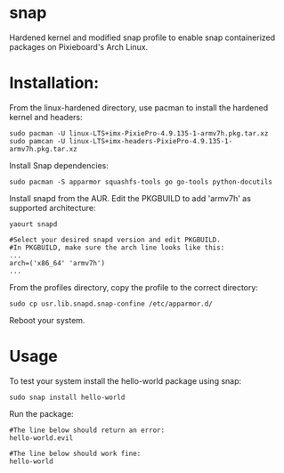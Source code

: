 # snap
Hardened kernel and modified snap profile to enable snap containerized packages on Pixieboard's Arch Linux.

# Installation:

From the linux-hardened directory, use pacman to install the hardened kernel and headers:
```
sudo pacman -U linux-LTS+imx-PixiePro-4.9.135-1-armv7h.pkg.tar.xz
sudo pamcan -U linux-LTS+imx-headers-PixiePro-4.9.135-1-armv7h.pkg.tar.xz
```

Install Snap dependencies:
```
sudo pacman -S apparmor squashfs-tools go go-tools python-docutils
```

Install snapd from the AUR. Edit the PKGBUILD to add 'armv7h' as supported architecture:
```
yaourt snapd

#Select your desired snapd version and edit PKGBUILD.
#In PKGBUILD, make sure the arch line looks like this:
...
arch=('x86_64' 'armv7h')
...
```

From the profiles directory, copy the profile to the correct directory:
```
sudo cp usr.lib.snapd.snap-confine /etc/apparmor.d/
```

Reboot your system.

# Usage

To test your system install the hello-world package using snap:
```
sudo snap install hello-world
```

Run the package:
```
#The line below should return an error:
hello-world.evil 

#The line below should work fine:
hello-world

